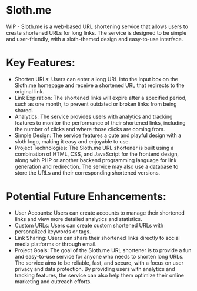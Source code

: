 # Sloth.me
WIP - Sloth.me is a web-based URL shortening service that allows users to create shortened URLs for long links. The service is designed to be simple and user-friendly, with a sloth-themed design and easy-to-use interface.

# Key Features:

- Shorten URLs: Users can enter a long URL into the input box on the Sloth.me homepage and receive a shortened URL that redirects to the original link.
- Link Expiration: The shortened links will expire after a specified period, such as one month, to prevent outdated or broken links from being shared.
- Analytics: The service provides users with analytics and tracking features to monitor the performance of their shortened links, including the number of clicks and where those clicks are coming from.
- Simple Design: The service features a cute and playful design with a sloth logo, making it easy and enjoyable to use.
- Project Technologies: The Sloth.me URL shortener is built using a combination of HTML, CSS, and JavaScript for the frontend design, along with PHP or another backend programming language for link generation and redirection. The service may also use a database to store the URLs and their corresponding shortened versions.

# Potential Future Enhancements:

- User Accounts: Users can create accounts to manage their shortened links and view more detailed analytics and statistics.
- Custom URLs: Users can create custom shortened URLs with personalized keywords or tags.
- Link Sharing: Users can share their shortened links directly to social media platforms or through email.
- Project Goals: The goal of the Sloth.me URL shortener is to provide a fun and easy-to-use service for anyone who needs to shorten long URLs. The service aims to be reliable, fast, and secure, with a focus on user privacy and data protection. By providing users with analytics and tracking features, the service can also help them optimize their online marketing and outreach efforts.
